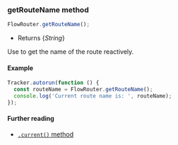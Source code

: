 ### getRouteName method

```js
FlowRouter.getRouteName();
```
 - Returns {*String*}

Use to get the name of the route reactively.

#### Example
```js
Tracker.autorun(function () {
  const routeName = FlowRouter.getRouteName();
  console.log('Current route name is: ', routeName);
});
```

#### Further reading
 - [`.current()` method](https://github.com/VeliovGroup/flow-router/blob/master/docs/api/current.md)
